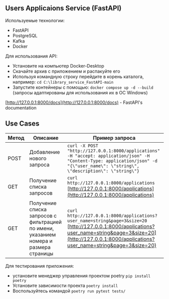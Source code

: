 ## Users Applicaions Service (FastAPI)

Используемые технологии:
* FastAPI
* PostgreSQL
* Kafka
* Docker

Для использования API:
* Установите на компьютер Docker-Desktop
* Скачайте архив с приложением и распакуйте его
* Используя командную строку перейдите в корень каталога, например: `cd C:\library_service_FastAPI-main`
* Запустите контейнеры с помощью: `docker compose up -d --build` (запросы адаптированы для использования их в ОС Windows)


[http://127.0.0.1:8000/docs](http://127.0.0.1:8000/docs) - FastAPI's documentation

## Use Cases

| Метод  | Описание                                | Пример запроса                                                                                                                  |
|--------|-----------------------------------------|-------------------------------------------------------------------------------------------------------------------------------|
| POST   | Добавление нового запроса                | `curl -X POST "http://127.0.0.1:8000/applications" -H "accept: application/json" -H "Content-Type: application/json" -d "{\"user_name\": \"string\", \"description\": \"string\"}` |
| GET    | Получение списка запросов           | `curl http://127.0.0.1:8000/applications`   [http://127.0.0.1:8000/applications](http://127.0.0.1:8000/applications)                                                                |
| GET    | Получение списка запросов с фильтрацией по имени, указанием номера и размера страницы         | `curl http://127.0.0.1:8000/applications?user_name=string&page=3&size=20`   [http://127.0.0.1:8000/applications?user_name=string&page=3&size=20](http://127.0.0.1:8000/applications?user_name=string&page=3&size=20)              |


Для тестирования приложения:
* установите менеджер управления проектом poetry `pip install poetry`
* Установите зависимости проекта `poetry install`
* Воспользуйтесь командой `poetry run pytest tests/`